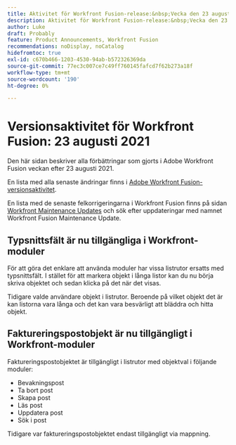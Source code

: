 ```yaml
---
title: Aktivitet för Workfront Fusion-release:&nbsp;Vecka den 23 augusti 2021
description: Aktivitet för Workfront Fusion-release:&nbsp;Vecka den 23 augusti 2021
author: Luke
draft: Probably
feature: Product Announcements, Workfront Fusion
recommendations: noDisplay, noCatalog
hidefromtoc: true
exl-id: c670b466-1203-4530-94ab-b572326369da
source-git-commit: 77ec3c007ce7c49ff760145fafcd7f62b273a18f
workflow-type: tm+mt
source-wordcount: '190'
ht-degree: 0%

---
```


# Versionsaktivitet för Workfront Fusion: 23 augusti 2021

Den här sidan beskriver alla förbättringar som gjorts i Adobe Workfront Fusion veckan efter 23 augusti 2021.

En lista med alla senaste ändringar finns i [Adobe Workfront Fusion-versionsaktivitet](/help/workfront-fusion/fusion-product-releases/fusion-release-activity.md).

En lista med de senaste felkorrigeringarna i Workfront Fusion finns på sidan [Workfront Maintenance Updates](https://experienceleague.adobe.com/docs/workfront-known-issues/releases/current-updates.html?lang=sv-SE) och sök efter uppdateringar med namnet Workfront Fusion Maintenance Update.

## Typsnittsfält är nu tillgängliga i Workfront-moduler

För att göra det enklare att använda moduler har vissa listrutor ersatts med typsnittsfält. I stället för att markera objekt i långa listor kan du nu börja skriva objektet och sedan klicka på det när det visas.

Tidigare valde användare objekt i listrutor. Beroende på vilket objekt det är kan listorna vara långa och det kan vara besvärligt att bläddra och hitta objekt.

## Faktureringspostobjekt är nu tillgängligt i Workfront-moduler

Faktureringspostobjektet är tillgängligt i listrutor med objektval i följande moduler:

* Bevakningspost
* Ta bort post
* Skapa post
* Läs post
* Uppdatera post
* Sök i post

Tidigare var faktureringspostobjektet endast tillgängligt via mappning.
